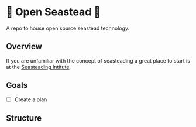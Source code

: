 # :ocean: Open Seastead :ocean:
A repo to house open source seastead technology.
## Overview
If you are unfamiliar with the concept of seasteading a great place to start is at the [Seasteading Intitute](https://www.seasteading.org/).


## Goals
- [ ] Create a plan 
## Structure
